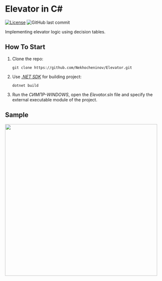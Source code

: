 # Elevator in C#

[![License](https://img.shields.io/badge/license-MIT-blue.svg)](https://github.com/Nekhocheninov/Elevator/blob/main/LICENSE.md)
![GitHub last commit](https://img.shields.io/github/last-commit/Nekhocheninov/Elevator)

Implementing elevator logic using decision tables. 

## How To Start

1. Clone the repo:
    ```
    git clone https://github.com/Nekhocheninov/Elevator.git
    ```
2. Use [*.NET SDK*](https://dotnet.microsoft.com/en-us/download/visual-studio-sdks) for building project:
   ```
   dotnet build
   ```
3. Run the *СИМПР-WINDOWS*, open the *Elevator.sln* file and specify the external executable module of the project.

## Sample

<img src="https://github.com/Nekhocheninov/Elevator/blob/main/Sample.gif" width="500">
